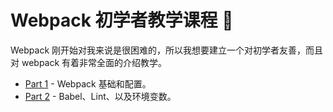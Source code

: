 # Webpack 初学者教学课程 :school:

Webpack 刚开始对我来说是很困难的，所以我想要建立一个对初学者友善，而且对 webpack 有着非常全面的介绍教学。

- [Part 1](./part1) - Webpack 基础和配置。
- [Part 2](./part2) - Babel、Lint、以及环境变数。
